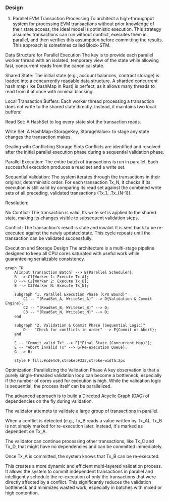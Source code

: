 ### Design

1. Parallel EVM Transaction Processing
To architect a high-throughput system for processing EVM transactions without prior knowledge of their state access, the ideal model is optimistic execution. This strategy assumes transactions can run without conflict, executes them in parallel, and then verifies this assumption before committing the results. This approach is sometimes called Block-STM.

Data Structure for Parallel Execution
The key is to provide each parallel worker thread with an isolated, temporary view of the state while allowing fast, concurrent reads from the canonical state.

Shared State: The initial state (e.g., account balances, contract storage) is loaded into a concurrently readable data structure. A sharded concurrent hash map (like DashMap in Rust) is perfect, as it allows many threads to read from it at once with minimal blocking.

Local Transaction Buffers: Each worker thread processing a transaction does not write to the shared state directly. Instead, it maintains two local buffers:

Read Set: A HashSet<StorageKey> to log every state slot the transaction reads.

Write Set: A HashMap<StorageKey, StorageValue> to stage any state changes the transaction makes.

Dealing with Conflicting Storage Slots
Conflicts are identified and resolved after the initial parallel execution phase during a sequential validation phase.

Parallel Execution: The entire batch of transactions is run in parallel. Each successful execution produces a read set and a write set.

Sequential Validation: The system iterates through the transactions in their original, deterministic order. For each transaction Tx_N, it checks if its execution is still valid by comparing its read set against the combined write sets of all preceding, validated transactions (Tx_1...Tx_{N-1}).

Resolution:

No Conflict: The transaction is valid. Its write set is applied to the shared state, making its changes visible to subsequent validation steps.

Conflict: The transaction's result is stale and invalid. It is sent back to be re-executed against the newly updated state. This cycle repeats until the transaction can be validated successfully.

Execution and Storage Design
The architecture is a multi-stage pipeline designed to keep all CPU cores saturated with useful work while guaranteeing serializable consistency.

```mermaid
graph TD
    A[Input Transaction Batch] --> B{Parallel Scheduler};
    B --> C1[Worker 1: Execute Tx_A];
    B --> C2[Worker 2: Execute Tx_B];
    B --> C3[Worker N: Execute Tx_N];

    subgraph "1. Parallel Execution Phase (CPU Bound)"
        C1 -- "(ReadSet_A, WriteSet_A)" --> D{Validation & Commit Engine};
        C2 -- "(ReadSet_B, WriteSet_B)" --> D;
        C3 -- "(ReadSet_N, WriteSet_N)" --> D;
    end

    subgraph "2. Validation & Commit Phase (Sequential Logic)"
        D -- "Check for conflicts in order" --> E{Commit or Abort};
    end

    E -- "Commit valid Tx" --> F["Final State (Concurrent Map)"];
    E -- "Abort invalid Tx" --> G{Re-execution Queue};
    G --> B;

    style F fill:#cde4c9,stroke:#333,stroke-width:2px
```

Optimization: Parallelizing the Validation Phase
A key observation is that a purely single-threaded validation loop can become a bottleneck, especially if the number of cores used for execution is high. While the validation logic is sequential, the process itself can be parallelized.

The advanced approach is to build a Directed Acyclic Graph (DAG) of dependencies on the fly during validation.

The validator attempts to validate a large group of transactions in parallel.

When a conflict is detected (e.g., Tx_B reads a value written by Tx_A), Tx_B is not simply marked for re-execution later. Instead, it's marked as dependent on Tx_A.

The validator can continue processing other transactions, like Tx_C and Tx_D, that might have no dependencies and can be committed immediately.

Once Tx_A is committed, the system knows that Tx_B can be re-executed.

This creates a more dynamic and efficient multi-layered validation process. It allows the system to commit independent transactions in parallel and intelligently schedule the re-execution of only the transactions that were directly affected by a conflict. This significantly reduces the validation bottleneck and minimizes wasted work, especially in batches with mixed or high contention.
